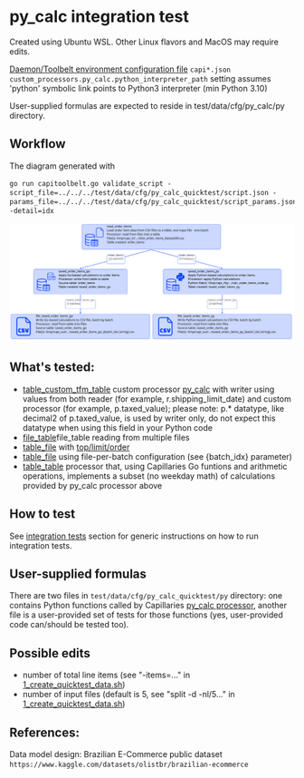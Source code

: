 # py_calc integration test

Created using Ubuntu WSL. Other Linux flavors and MacOS may require edits.

[Daemon/Toolbelt environment configuration file](../../../doc/binconfig.md#toolbelt-daemon-and-webapi-configuration) `capi*.json` `custom_processors.py_calc.python_interpreter_path` setting assumes 'python' symbolic link points to Python3 interpreter (min Python 3.10)

User-supplied formulas are expected to reside in test/data/cfg/py_calc/py directory.

## Workflow

The diagram generated with
```
go run capitoolbelt.go validate_script -script_file=../../../test/data/cfg/py_calc_quicktest/script.json -params_file=../../../test/data/cfg/py_calc_quicktest/script_params.json -detail=idx
```

![drawing](../../../doc/viz-pycalc.svg)

## What's tested:

- [table_custom_tfm_table](../../../doc/glossary.md#table_custom_tfm_table) custom processor [py_calc](../../../doc/glossary.md#py_calc-processor) with writer using values from both reader (for example, r.shipping_limit_date) and custom processor (for example, p.taxed_value); please note: p.* datatype, like decimal2 of p.taxed_value, is used by writer only, do not expect this datatype when using this field in your Python code
- [file_table](../../../doc/glossary.md#file_table)file_table reading from multiple files
- [table_file](../../../doc/glossary.md#table_file) with [top/limit/order](../../../doc/scriptconfig.md#wtop)
- [table_file](../../../doc/glossary.md#table_file) using file-per-batch configuration (see {batch_idx} parameter)
- [table_table](../../../doc/glossary.md#table_table) processor that, using Capillaries Go funtions and arithmetic operations, implements a subset (no weekday math) of calculations provided by py_calc processor above 

## How to test

See [integration tests](../../../doc/testing.md#integration-tests) section for generic instructions on how to run integration tests.

## User-supplied formulas

There are two files in `test/data/cfg/py_calc_quicktest/py` directory: one contains Python functions called by Capillaries [py_calc processor](../../../doc/glossary.md#py_calc-processor), another file is a user-provided set of tests for those functions (yes, user-provided code can/should be tested too). 

## Possible edits

- number of total line items (see "-items=..." in [1_create_quicktest_data.sh](1_create_quicktest_data.sh))
- number of input files (default is 5, see "split -d -nl/5..." in [1_create_quicktest_data.sh](1_create_quicktest_data.sh))

## References:

Data model design: Brazilian E-Commerce public dataset `https://www.kaggle.com/datasets/olistbr/brazilian-ecommerce`